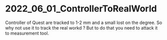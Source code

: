 # 2022_06_01_ControllerToRealWorld
Controller of Quest are tracked to 1-2 mm and a small lost on the degree. So why not use it to track the real workd ? But to do that you need to attack it to measurement tool.
